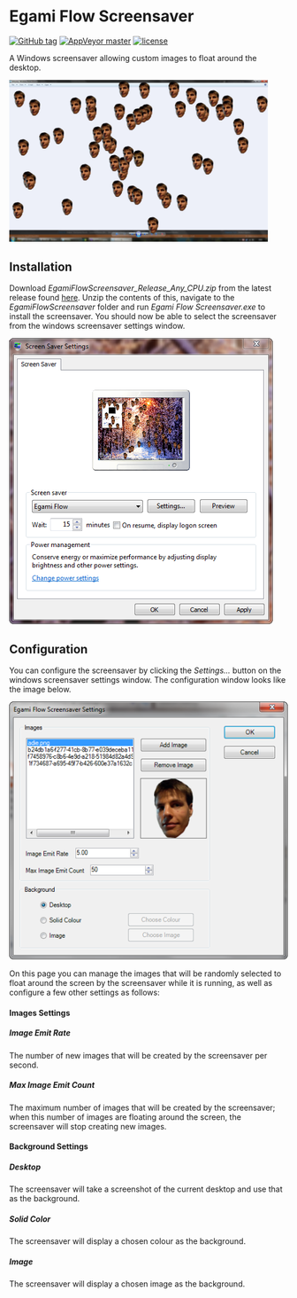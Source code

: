 # Egami Flow Screensaver
[![GitHub tag][GitHubTagImage]][GitHubTagUrl]
[![AppVeyor master][AppVeyorImage]][AppVeyorUrl]
[![license][LicenceImage]][LicenceUrl]

A Windows screensaver allowing custom images to float around the desktop.

[<img src="./resources/EgamiFlowScreensaver.jpg" alt="Egami Flow Screensaver Screenshot" width="468px" style="width: 468px;"/>](./resources/EgamiFlowScreensaver.jpg?raw=true)

[GitHubTagImage]: https://img.shields.io/github/tag/natsnudasoft/EgamiFlowScreensaver.svg?maxAge=300&style=flat-square
[GitHubTagUrl]: https://github.com/natsnudasoft/EgamiFlowScreensaver
[AppVeyorImage]: https://img.shields.io/appveyor/ci/natsnudasoft/EgamiFlowScreensaver/master.svg?maxAge=300&style=flat-square
[AppVeyorUrl]:  https://ci.appveyor.com/project/natsnudasoft/EgamiFlowScreensaver/branch/master
[LicenceImage]: https://img.shields.io/github/license/natsnudasoft/EgamiFlowScreensaver.svg?maxAge=2592000&style=flat-square
[LicenceUrl]: http://www.apache.org/licenses/LICENSE-2.0

## Installation

Download *EgamiFlowScreensaver_Release_Any_CPU.zip* from the latest release found [here](https://github.com/natsnudasoft/EgamiFlowScreensaver/releases/latest).
Unzip the contents of this, navigate to the *EgamiFlowScreensaver* folder and run
*Egami Flow Screensaver.exe* to install the screensaver. You should now be able to select the
screensaver from the windows screensaver settings window.

[<img src="./resources/ScreensaverSettings.png" alt="Egami Flow Screensaver Screenshot" />](./resources/ScreensaverSettings.png?raw=true)

## Configuration

You can configure the screensaver by clicking the *Settings...* button on the windows screensaver
settings window. The configuration window looks like the image below.

[<img src="./resources/EgamiFlowScreensaverConfiguration.png" alt="Egami Flow Screensaver Screenshot" />](./resources/EgamiFlowScreensaverConfiguration.png?raw=true)

On this page you can manage the images that will be randomly selected to float around the screen by
the screensaver while it is running, as well as configure a few other settings as follows:

#### Images Settings
##### Image Emit Rate
The number of new images that will be created by the screensaver per second.

##### Max Image Emit Count
The maximum number of images that will be created by the screensaver; when this number of images
are floating around the screen, the screensaver will stop creating new images.

#### Background Settings
##### Desktop
The screensaver will take a screenshot of the current desktop and use that as the background.

##### Solid Color
The screensaver will display a chosen colour as the background.

##### Image
The screensaver will display a chosen image as the background.